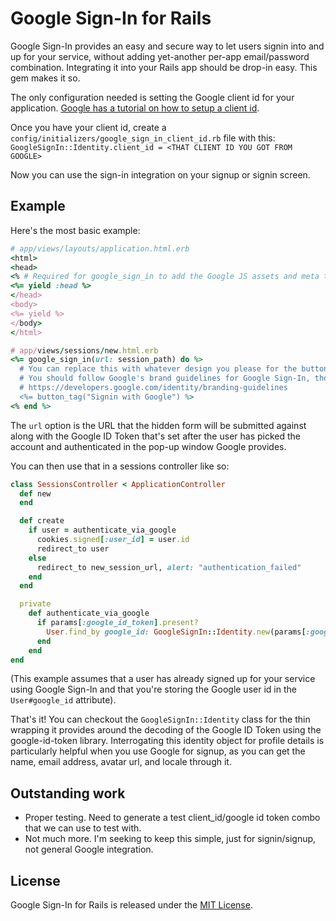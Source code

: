# Google Sign-In for Rails

Google Sign-In provides an easy and secure way to let users signin into and up for your service,
without adding yet-another per-app email/password combination. Integrating it into your Rails app
should be drop-in easy. This gem makes it so.

The only configuration needed is setting the Google client id for your application. [Google has a
tutorial on how to setup a client id](https://developers.google.com/identity/sign-in/web/server-side-flow#step_1_create_a_client_id_and_client_secret).

Once you have your client id, create a `config/initializers/google_sign_in_client_id.rb` file with this:
`GoogleSignIn::Identity.client_id = <THAT CLIENT ID YOU GOT FROM GOOGLE>`

Now you can use the sign-in integration on your signup or signin screen.

## Example

Here's the most basic example:

```ruby
# app/views/layouts/application.html.erb
<html>
<head>
<% # Required for google_sign_in to add the Google JS assets and meta tags! %>
<%= yield :head %>
</head>
<body>
<%= yield %>
</body>
</html>

# app/views/sessions/new.html.erb
<%= google_sign_in(url: session_path) do %>
  # You can replace this with whatever design you please for the button.
  # You should follow Google's brand guidelines for Google Sign-In, though:
  # https://developers.google.com/identity/branding-guidelines
  <%= button_tag("Signin with Google") %>
<% end %>
```

The `url` option is the URL that the hidden form will be submitted against along with the Google ID Token
that's set after the user has picked the account and authenticated in the pop-up window Google provides.

You can then use that in a sessions controller like so:

```ruby
class SessionsController < ApplicationController
  def new
  end

  def create
    if user = authenticate_via_google
      cookies.signed[:user_id] = user.id
      redirect_to user
    else
      redirect_to new_session_url, alert: "authentication_failed"
    end
  end

  private
    def authenticate_via_google
      if params[:google_id_token].present?
        User.find_by google_id: GoogleSignIn::Identity.new(params[:google_id_token]).user_id
      end
    end
end
```

(This example assumes that a user has already signed up for your service using Google Sign-In and that
you're storing the Google user id in the `User#google_id` attribute).

That's it! You can checkout the `GoogleSignIn::Identity` class for the thin wrapping it provides around
the decoding of the Google ID Token using the google-id-token library. Interrogating this identity object
for profile details is particularly helpful when you use Google for signup, as you can get the name, email
address, avatar url, and locale through it.

## Outstanding work

- Proper testing. Need to generate a test client_id/google id token combo that we can use to test with.
- Not much more. I'm seeking to keep this simple, just for signin/signup, not general Google integration.

## License

Google Sign-In for Rails is released under the [MIT License](https://opensource.org/licenses/MIT).
